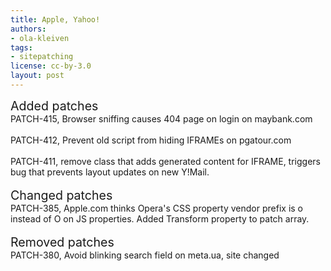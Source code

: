 ```yaml
---
title: Apple, Yahoo!
authors:
- ola-kleiven
tags:
- sitepatching
license: cc-by-3.0
layout: post
---
```


<span style="font-size: 140%">Added patches</span><br/>PATCH-415, Browser sniffing causes 404 page on login on maybank.com<br/><br/>PATCH-412, Prevent old script from hiding IFRAMEs on pgatour.com<br/><br/>PATCH-411, remove class that adds generated content for IFRAME, triggers bug that prevents layout updates on new Y!Mail.<br/> <br/><span style="font-size: 140%">Changed patches</span><br/>PATCH-385, Apple.com thinks Opera&#39;s CSS property vendor prefix is o instead of O on JS properties. Added Transform property to patch array.<br/> <br/><span style="font-size: 140%">Removed patches</span><br/>PATCH-380, Avoid blinking search field on meta.ua, site changed
